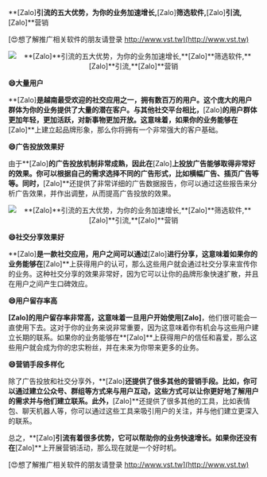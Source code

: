 **[Zalo]**引流的五大优势，为你的业务加速增长,**[Zalo]**筛选软件,**[Zalo]**引流,**[Zalo]**营销

[😍想了解推广相关软件的朋友请登录 http://www.vst.tw](http://www.vst.tw)

 <center><img src="https://vst.tw/MP4/tuiguang/png/4.png" alt="**[Zalo]**引流的五大优势，为你的业务加速增长,**[Zalo]**筛选软件,**[Zalo]**引流,**[Zalo]**营销"></center>

**😄大量用户**

**[Zalo]**是越南最受欢迎的社交应用之一，拥有数百万的用户。这个庞大的用户群体为你的业务提供了大量的潜在客户。与其他社交平台相比，**[Zalo]**的用户群体更加年轻，更加活跃，对新事物更加开放。这意味着，如果你的业务能够在**[Zalo]**上建立起品牌形象，那么你将拥有一个非常强大的客户基础。

**😄广告投放效果好**

由于**[Zalo]**的广告投放机制非常成熟，因此在**[Zalo]**上投放广告能够取得非常好的效果。你可以根据自己的需求选择不同的广告形式，比如横幅广告、插页广告等等。同时，**[Zalo]**还提供了非常详细的广告数据报告，你可以通过这些报告来分析广告效果，并作出调整，从而提高广告投放的效果。

 <center><img src="https://vst.tw/MP4/tuiguang/png/1.png" alt="**[Zalo]**引流的五大优势，为你的业务加速增长,**[Zalo]**筛选软件,**[Zalo]**引流,**[Zalo]**营销"></center>

**😄社交分享效果好**

**[Zalo]**是一款社交应用，用户之间可以通过**[Zalo]**进行分享，这意味着如果你的业务能够在**[Zalo]**上获得用户的认可，那么这些用户就会通过社交分享来宣传你的业务。这种社交分享的效果非常好，因为它可以让你的品牌形象快速扩散，并且在用户之间产生口碑效应。

**😄用户留存率高**

**[Zalo]**的用户留存率非常高，这意味着一旦用户开始使用**[Zalo]**，他们很可能会一直使用下去。这对于你的业务来说非常重要，因为这意味着你有机会与这些用户建立长期的联系。如果你的业务能够在**[Zalo]**上获得用户的信任和喜爱，那么这些用户就会成为你的忠实粉丝，并在未来为你带来更多的业务。

**😄营销手段多样化**

除了广告投放和社交分享外，**[Zalo]**还提供了很多其他的营销手段。比如，你可以通过建立公众号、群组等方式来与用户互动，这些方式可以让你更好地了解用户的需求并与他们建立联系。此外，**[Zalo]**还提供了很多其他的工具，比如表情包、聊天机器人等，你可以通过这些工具来吸引用户的关注，并与他们建立更深入的联系。

总之，**[Zalo]**引流有着很多优势，它可以帮助你的业务快速增长。如果你还没有在**[Zalo]**上开展营销活动，那么现在就是一个好时机。

[😍想了解推广相关软件的朋友请登录 http://www.vst.tw](http://www.vst.tw)



